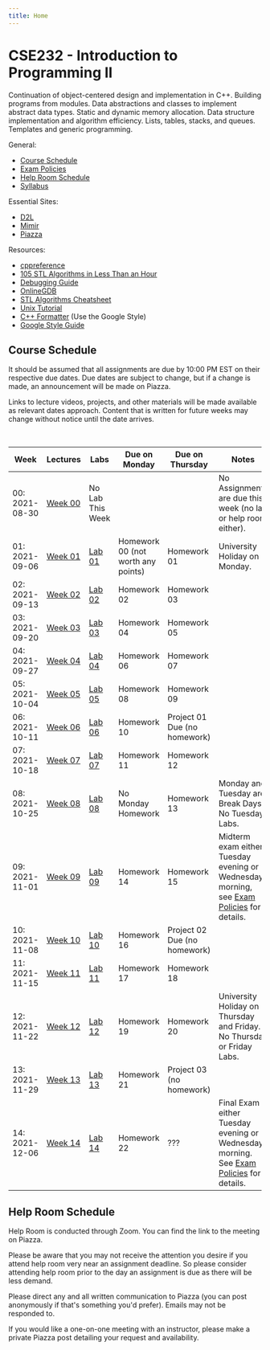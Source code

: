 ```yaml
---
title: Home
---
```


# CSE232 - Introduction to Programming II

Continuation of object-centered design and implementation in C++. Building programs from modules. Data abstractions and classes to implement abstract data types. Static and dynamic memory allocation. Data structure implementation and algorithm efficiency. Lists, tables, stacks, and queues. Templates and generic programming.

General:
- [Course Schedule](#course-schedule)
- [Exam Policies](exam_policies.html)
- [Help Room Schedule](#help-room-schedule)
- [Syllabus](syllabus.html)

Essential Sites:
- [D2L](https://d2l.msu.edu/d2l/loginh/)
- [Mimir](https://class.mimir.io/)
- [Piazza](https://piazza.com/class/kst3lbwi2ay3so)

Resources:
- [cppreference](https://en.cppreference.com/w/)
- [105 STL Algorithms in Less Than an Hour](https://www.youtube.com/watch?v=2olsGf6JIkU)
- [Debugging Guide](debugging_guide.html)
- [OnlineGDB](https://www.onlinegdb.com/)
- [STL Algorithms Cheatsheet](https://medium.com/logicalbee/c-stl-algorithms-cheat-sheet-d92f986abe14)
- [Unix Tutorial](https://www.tutorialspoint.com/unix/index.htm)
- [C++ Formatter](http://format.krzaq.cc/) (Use the Google Style)
- [Google Style Guide](https://google.github.io/styleguide/cppguide.html)

## Course Schedule

It should be assumed that all assignments are due by 10:00 PM EST on their respective due dates. Due dates are subject to change, but if a change is made, an announcement will be made on Piazza.

Links to lecture videos, projects, and other materials will be made available as relevant dates approach. Content that is written for future weeks may change without notice until the date arrives.


<!-- [Add to Google Calendar](https://calendar.google.com/calendar/u/0?cid=anFtcGxzdGcwczFqa2FnZDV1dWZldmxqMmNAZ3JvdXAuY2FsZW5kYXIuZ29vZ2xlLmNvbQ) -->

<div align="center">
    <p id="course-progress-header"></p>
    <span class="Progress" id="course-progress-container">
        <span class="Progress-item color-bg-success-emphasis" id="course-progress"></span>
    </span>
</div>

&nbsp;

<table id="course-calendar">
    <thead>
        <tr>
            <th>Week</th>
            <th>Lectures</th>
            <th>Labs</th>
            <th>Due on Monday</th>
            <th>Due on Thursday</th>
            <th>Notes</th>
        </tr>
    </thead>
    <tbody>
        <tr>
            <td>00: 2021-08-30</td>
            <td><a href="https://cse232-msu.github.io/CSE232/lectures/week00.html">Week 00</a></td>
            <td>No Lab This Week</td>
            <td></td>
            <td></td>
            <td>No Assignments are due this week (no lab or help room either).</td>
        </tr>
        <tr>
            <td>01: 2021-09-06</td>
            <td><a href="https://cse232-msu.github.io/CSE232/lectures/week01.html">Week 01</a></td>
            <td><a href="https://cse232-msu.github.io/CSE232/labs/lab01.html">Lab 01</a></td>
            <td>Homework 00 (not worth any points)</td>
            <td>Homework 01</td>
            <td>University Holiday on Monday.</td>
        </tr>
        <tr>
            <td>02: 2021-09-13</td>
            <td><a href="https://cse232-msu.github.io/CSE232/lectures/week02.html">Week 02</a></td>
            <td><a href="https://cse232-msu.github.io/CSE232/labs/lab02.html">Lab 02</a></td>
            <td>Homework 02</td>
            <td>Homework 03</td>
            <td></td>
        </tr>
        <tr>
            <td>03: 2021-09-20</td>
            <td><a href="https://cse232-msu.github.io/CSE232/lectures/week03.html">Week 03</a></td>
            <td><a href="https://cse232-msu.github.io/CSE232/labs/lab03.html">Lab 03</a></td>
            <td>Homework 04</td>
            <td>Homework 05</td>
            <td></td>
        </tr>
        <tr>
            <td>04: 2021-09-27</td>
            <td><a href="https://cse232-msu.github.io/CSE232/lectures/week04.html">Week 04</a></td>
            <td><a href="https://cse232-msu.github.io/CSE232/labs/lab04.html">Lab 04</a></td>
            <td>Homework 06</td>
            <td>Homework 07</td>
            <td></td>
        </tr>
        <tr>
            <td>05: 2021-10-04</td>
            <td><a href="https://cse232-msu.github.io/CSE232/lectures/week05.html">Week 05</a></td>
            <td><a href="https://cse232-msu.github.io/CSE232/labs/lab05.html">Lab 05</a></td>
            <td>Homework 08</td>
            <td>Homework 09</td>
            <td></td>
        </tr>
        <tr>
            <td>06: 2021-10-11</td>
            <td><a href="https://cse232-msu.github.io/CSE232/lectures/week06.html">Week 06</a></td>
            <td><a href="https://cse232-msu.github.io/CSE232/labs/lab06.html">Lab 06</a></td>
            <td>Homework 10</td>
            <td>Project 01 Due (no homework)</td>
            <td></td>
        </tr>
        <tr>
            <td>07: 2021-10-18</td>
            <td><a href="https://cse232-msu.github.io/CSE232/lectures/week07.html">Week 07</a></td>
            <td><a href="https://cse232-msu.github.io/CSE232/labs/lab07.html">Lab 07</a></td>
            <td>Homework 11</td>
            <td>Homework 12</td>
            <td></td>
        </tr>
        <tr>
            <td>08: 2021-10-25</td>
            <td><a href="https://cse232-msu.github.io/CSE232/lectures/week08.html">Week 08</a></td>
            <td><a href="https://cse232-msu.github.io/CSE232/labs/lab08.html">Lab 08</a></td>
            <td>No Monday Homework</td>
            <td>Homework 13</td>
            <td>Monday and Tuesday are Break Days. No Tuesday Labs.</td>
        </tr>
        <tr>
            <td>09: 2021-11-01</td>
            <td><a href="https://cse232-msu.github.io/CSE232/lectures/week09.html">Week 09</a></td>
            <td><a href="https://cse232-msu.github.io/CSE232/labs/lab09.html">Lab 09</a></td>
            <td>Homework 14</td>
            <td>Homework 15</td>
            <td>Midterm exam either Tuesday evening or Wednesday morning, see <a href="https://cse232-msu.github.io/CSE232/exam_policies.html">Exam Policies</a> for details.</td>
        </tr>
        <tr>
            <td>10: 2021-11-08</td>
            <td><a href="https://cse232-msu.github.io/CSE232/lectures/week10.html">Week 10</a></td>
            <td><a href="https://cse232-msu.github.io/CSE232/labs/lab10.html">Lab 10</a></td>
            <td>Homework 16</td>
            <td>Project 02 Due (no homework)</td>
            <td></td>
        </tr>
        <tr>
            <td>11: 2021-11-15</td>
            <td><a href="https://cse232-msu.github.io/CSE232/lectures/week11.html">Week 11</a></td>
            <td><a href="https://cse232-msu.github.io/CSE232/labs/lab11.html">Lab 11</a></td>
            <td>Homework 17</td>
            <td>Homework 18</td>
            <td></td>      
        </tr>
        <tr>
            <td>12: 2021-11-22</td>
            <td><a href="https://cse232-msu.github.io/CSE232/lectures/week12.html">Week 12</a></td>
            <td><a href="https://cse232-msu.github.io/CSE232/labs/lab12.html">Lab 12</a></td>
            <td>Homework 19</td>
            <td>Homework 20</td>
            <td>University Holiday on Thursday and Friday. No Thursday or Friday Labs.</td>  
        </tr>
        <tr>
            <td>13: 2021-11-29</td>
            <td><a href="https://cse232-msu.github.io/CSE232/lectures/week13.html">Week 13</a></td>
            <td><a href="https://cse232-msu.github.io/CSE232/labs/lab13.html">Lab 13</a></td>
            <td>Homework 21</td>
            <td>Project 03 (no homework)</td>
            <td></td>
        </tr>
        <tr>
            <td>14: 2021-12-06</td>
            <td><a href="https://cse232-msu.github.io/CSE232/lectures/week14.html">Week 14</a></td>
            <td><a href="https://cse232-msu.github.io/CSE232/labs/lab14.html">Lab 14</a></td>
            <td>Homework 22</td>
            <td>???</td>
            <td>Final Exam either Tuesday evening or Wednesday morning. See <a href="https://cse232-msu.github.io/CSE232/exam_policies.html">Exam Policies</a> for details.</td>
        </tr>
    </tbody>
</table>


## Help Room Schedule

Help Room is conducted through Zoom. You can find the link to the meeting on Piazza.

<!-- <table id="hr-schedule">
    <thead>
        <tr>
            <th>Sunday</th>
            <th>Monday</th>
            <th>Tuesday</th>
            <th>Wednesday</th>
            <th>Thursday</th>
            <th>Friday</th>
            <th>Saturday</th>
        </tr>
    </thead>
    <tbody>
        <tr>
            <td></td>
            <td>9-11am</td>
            <td>9-11am</td>
            <td>9-11am</td>
            <td>9-11am</td>
            <td></td>
            <td></td>
        </tr>
        <tr>
            <td>5-7pm</td>
            <td>5-9pm</td>
            <td>5-7pm</td>
            <td>5-7pm</td>
            <td>5-9pm</td>
            <td>5-7pm</td>
            <td>5-7pm</td>
        </tr>
    </tbody>
</table> -->

Please be aware that you may not receive the attention you desire if you attend help room very near an assignment deadline. So please consider attending help room prior to the day an assignment is due as there will be less demand. 

Please direct any and all written communication to Piazza (you can post anonymously if that's something you'd prefer). Emails may not be responded to.

If you would like a one-on-one meeting with an instructor, please make a private Piazza post detailing your request and availability.
